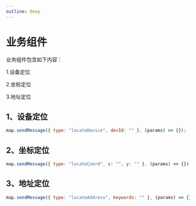 ```yaml
---
outline: deep
---
```


# 业务组件

业务组件包含如下内容：

1.设备定位

2.坐标定位

3.地址定位

## 1、设备定位

```js
map.sendMessage({ type: "locateDevice", devId: "" }, (params) => {});
```

## 2、坐标定位

```js
map.sendMessage({ type: "locateCoord", x: "", y: "" }, (params) => {});
```

## 3、地址定位

```js
map.sendMessage({ type: "locateAddress", keywords: "" }, (params) => {});
```
